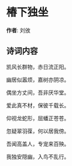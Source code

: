 # 椿下独坐

**作者**: 刘攽

## 诗词内容

凯风长群物，赤日流正阳。

幽居似嚣烦，嘉树亦阴凉。

偶坐方丈间，吾非厌华堂。

爱此真不材，保彼千载长。

仰视龙蛇形，屈蟠正苍苍。

忽疑翠羽葆，何以居我傍。

吾闻高盖人，专宠来百殃。

我独安隠幽，入鸟不乱行。

